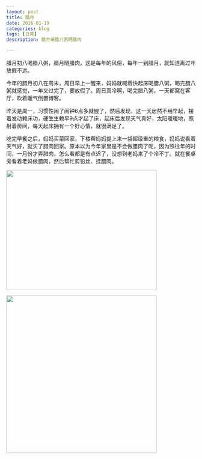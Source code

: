 ```yaml
---
layout: post
title: 腊月
date: 2016-01-19
categories: blog
tags: [日常]
description: 腊月喝腊八粥晒腊肉

---
```


  腊月初八喝腊八粥，腊月晒腊肉。这是每年的风俗，每年一到腊月，就知道离过年放假不远。
  
  今年的腊月初八在周末，周日早上一醒来，妈妈就喊着快起床喝腊八粥，喝完腊八粥就感觉，一年又过完了，要放假了。周日真冷啊，喝完腊八粥，一天都窝在客厅，吹着暖气倒置博客。
  
  昨天是周一，习惯性闹了闹钟6点多就醒了，然后发现，这一天居然不用早起，接着发动赖床功，硬生生赖早9点才起了床，起床后发现天气真好，太阳暖暖地，照射着房间，每天起床拥有一个好心情，就很满足了。
  
  吃完早餐之后，妈妈买菜回家，下楼帮妈妈提上来一袋超级重的粮食，妈妈说看着天气好，就买了腊肉回家。原本以为今年家里是不会做腊肉了呢，因为照往年的时间，一月份才弄腊肉，怎么看都是有点迟了，没想到老妈来了个冷不丁。就在餐桌旁看着老妈做腊肉，然后帮忙剪铅丝、挂腊肉。
  

<p>
<img src="http://ww4.sinaimg.cn/large/624353fdjw1f12epct98jj21kw1687wh.jpg" height="320" width="400" align="center">

<img src="http://ww2.sinaimg.cn/large/624353fdjw1f12esnn4r1j21kw1lw1kx.jpg" height="420" width="400" align="center"></p>
